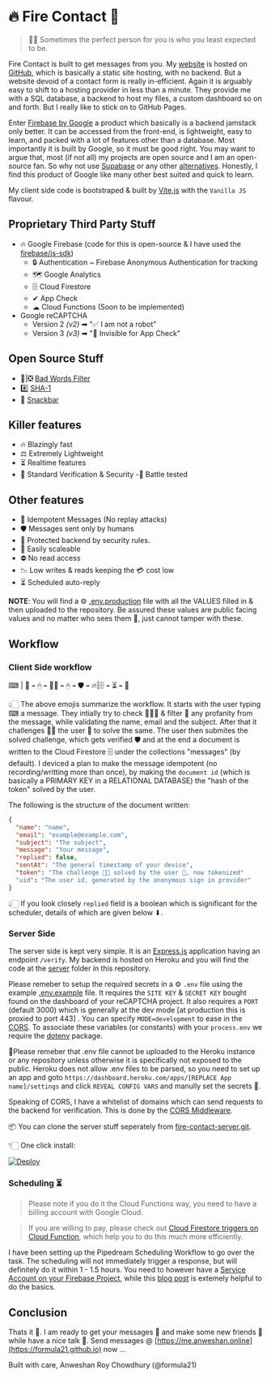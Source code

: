 # 🔥 Fire Contact 📧

> 🤝🏻 Sometimes the perfect person for you is who you least expected to be.

Fire Contact is built to get messages from you. My [website](https://formula21.github.io) is hosted on [GitHub](https://github.com/formula21/formula21.github.io), which is basically a static site hosting, with no backend. But a website devoid of a contact form is really in-efficient. Again it is arguably easy to shift to a hosting provider in less than a minute. They provide me with a SQL database, a backend to host my files, a custom dashboard so on and forth. But I really like to stick on to GitHub Pages.

Enter [Firebase by Google](https://firebase.google.com) a product which basically is a backend jamstack only better. It can be accessed from the front-end, is lightweight, easy to learn, and packed with a lot of features other than a database. Most importantly it is built by Google, so it must be good right. You may want to argue that, most (if not all) my projects are open source and I am an open-source fan. So why not use [Supabase](https://supabase.com) or any other [alternatives](https://blog.back4app.com/firebase-alternatives/). Honestly, I find this product of Google like many other best suited and quick to learn.

My client side code is bootstraped & built by [Vite.js](https://vitejs.dev) with the `Vanilla JS` flavour.

## Proprietary Third Party Stuff
- 🔥 Google Firebase (code for this is open-source & I have used the [firebase/js-sdk](https://github.com/firebase/firebase-js-sdk))
  - 🔒 Authentication ~ Firebase Anonymous Authentication for tracking
  - 🗺 Google Analytics
  - 🗄 Cloud Firestore
  - ✔ App Check
  - ☁ Cloud Functions (Soon to be implemented)
- Google reCAPTCHA
  - Version 2 _(v2)_ ➡ "✅ I am not a robot"
  - Version 3 _(v3)_ ➡ "🙈 Invisible for App Check"

## Open Source Stuff
- 🤬|❎ [Bad Words Filter](https://github.com/web-mech/badwords)
- #️⃣ [SHA-1](https://github.com/emn178/js-sha1)
- 📢 [Snackbar](https://github.com/polonel/SnackBar)

## Killer features

- 🔥 Blazingly fast
- ⚖ Extremely Lightweight
- ⏳ Realtime features
- 🔐 Standard Verification & Security
-🤺 Battle tested

## Other features

- 🔁 Idempotent Messages (No replay attacks)
- 🛡 Messages sent only by humans
- 🚦 Protected backend by security rules.
- 📏 Easily scaleable
- ⛔ No read access
- 📉 Low writes & reads keeping the 💳 cost low
- ⏳ Scheduled auto-reply

**NOTE**: You will find a ⚙ [.env.production](.env.production) file with all the VALUES filled in & then uploaded to the repository. Be assured these values are public facing values and no matter who sees them 👀, just cannot tamper with these.

## Workflow

### Client Side workflow

⌨ | 🧼 `➡` 🖱 `➡` 💪🏻 `➡` 🖱 `➡` 🛡 `➡` 🔥|🗄 `➡` ⏳ `➡` 📩

👆🏻 The above emojis summarize the workflow. It starts with the user typing ⌨ a message. They intially try to check 🕵🏻‍♂️ & filter 🧼 any profanity from the message, while validating the name, email and the subject. After that it challenges 💪🏻 the user 👤 to solve the same. The user then submites the solved challenge, which gets verified 🛡 and at the end a document is written to the Cloud Firestore 🗄 under the collections "messages" (by default). I deviced a plan to make the message idempotent (no recording/writting more than once), by making the `document id` (which is basically a PRIMARY KEY in a RELATIONAL DATABASE) the "hash of the token" solved by the user.

The following is the structure of the document written:

```json
{
  "name": "name",
  "email": "example@example.com",
  "subject": "The subject",
  "message": "Your message",
  "replied": false,
  "sentAt": "The general timestamp of your device",
  "token": "The challenge 💪🏻 solved by the user 👤, now tokenized"
  "uid": "The user id, generated by the anonymous sign in provider"
}
```

👆🏻 If you look closely `replied` field is a boolean which is significant for the scheduler, details of which are given below ⬇.

### Server Side

The server side is kept very simple. It is an [Express.js](https://expressjs.com/) application having an endpoint `/verify`. My backend is hosted on Heroku and you will find the code at the [server](/sever) folder in this repository. 

Please remeber to setup the required secrets in a ⚙ `.env` file using the example [.env.example](server/.env.example) file. It requires the `SITE KEY` & `SECRET KEY` bought found on the dashboard of your reCAPTCHA project. It also requires a `PORT` (default 3000) which is generally at the dev mode \[at production this is proxied to port 443\] . You can specify `MODE=development` to ease in the [CORS](https://developer.mozilla.org/en-US/docs/Web/HTTP/CORS). To associate these variables (or constants) with your `process.env` we require the [dotenv](https://github.com/motdotla/dotenv) package.

📝Please remeber that .env file cannot be uploaded to the Heroku instance or any repository unless otherwise it is specifically not exposed to the public. Heroku does not allow .env files to be parsed, so you need to set up an app and goto `https://dashboard.heroku.com/apps/[REPLACE App name]/settings` and click `REVEAL CONFIG VARS` and manully set the secrets 🤫.

Speaking of CORS, I have a whitelist of domains which can send requests to the backend for verification. This is done by the [CORS Middleware](https://github.com/expressjs/cors).

📦 You can clone the server stuff seperately from [fire-contact-server.git](https://git.heroku.com/fire-contact-server.git).

👇🏻 One click install:

[![Deploy](https://www.herokucdn.com/deploy/button.svg)](https://heroku.com/deploy?template=https://git.heroku.com/fire-contact-server.git)


### Scheduling ⏳

> Please note if you do it the Cloud Functions way, you need to have a billing account with Google Cloud.

> If you are willing to pay, please check out [Cloud Firestore triggers on Cloud Function](https://firebase.google.com/docs/functions/firestore-events), which help you to do this much more efficiently.

I have been setting up the Pipedream Scheduling Workflow to go over the task. The scheduling will not immediately trigger a response, but will definitely do it within 1 - 1.5 hours. You need to however have a [Service Account on your Firebase Project](https://firebase.google.com/docs/admin/setup), while this [blog post](https://medium.com/litslink/firebase-admin-sdk-basics-in-examples-ee7e009a1116) is extemely helpful to do the basics.


## Conclusion

Thats it 🍻. I am ready to get your messages 💭 and make some new friends 👥 while have a nice talk 🦜. Send messages @ [https://me.anweshan.online](https://formula21.github.io) now ...

Built with care,
Anweshan Roy Chowdhury (@formula21)
